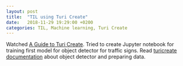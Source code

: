 ```yaml
---
layout: post
title:  "TIL using Turi Create"
date:   2018-11-29 19:29:00 +0200
categories: TIL, Machine learning, Turi Create
---
```

Watched [A Guide to Turi Create](https://developer.apple.com/videos/play/wwdc2018/712/). Tried to create Jupyter notebook for training first model for object detector for traffic signs. Read [turicreate documentation](https://apple.github.io/turicreate/docs/userguide/object_detection/) about object detector and preparing data.
